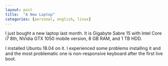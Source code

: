 ```yaml
---
layout: post
title:  "A New Laptop"
categories: [personal, english, linux]
---
```


I just bought a new laptop last month. It is Gigabyte Sabre 15 with Intel Core
i7 8th, NVidia GTX 1050 mobile version, 8 GB RAM, and 1 TB HDD.

I installed Ubuntu 18.04 on it. I experienced some problems installing it and
and the most problematic one is
non-responsive keyboard after the first live boot.

